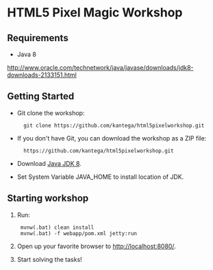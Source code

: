 # HTML5 Pixel Magic Workshop #

## Requirements ##

* Java 8

http://www.oracle.com/technetwork/java/javase/downloads/jdk8-downloads-2133151.html

## Getting Started ##

* Git clone the workshop:

        git clone https://github.com/kantega/html5pixelworkshop.git

* If you don't have Git, you can download the workshop as a ZIP file:

        https://github.com/kantega/html5pixelworkshop.git

* Download [Java JDK 8](http://www.oracle.com/technetwork/java/javase/downloads/index.html).
* Set System Variable JAVA_HOME to install location of JDK.

## Starting workshop ##


1. Run:

        mvnw(.bat) clean install
        mvnw(.bat) -f webapp/pom.xml jetty:run

2. Open up your favorite browser to [http://localhost:8080/](http://localhost:8080/).


3. Start solving the tasks!